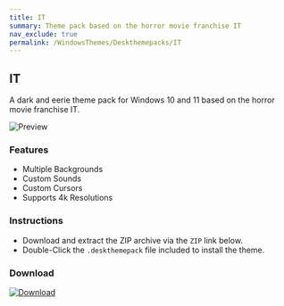 ```yaml
---
title: IT
summary: Theme pack based on the horror movie franchise IT
nav_exclude: true
permalink: /WindowsThemes/Deskthemepacks/IT
---
```


## IT

A dark and eerie theme pack for Windows 10 and 11 based on the horror movie franchise IT.

![Preview](https://gitlab.com/the-back-room/deskthemepacks/sfw/it/-/raw/main/Extras/Preview.bmp)

### Features

- Multiple Backgrounds
- Custom Sounds
- Custom Cursors
- Supports 4k Resolutions

### Instructions

- Download and extract the ZIP archive via the `ZIP` link below.
- Double-Click the `.deskthemepack` file included to install the theme.

### Download

[![Download](https://img.shields.io/badge/GitLab-black?style=plastic&logo=gitlab&logoColor=white&logoSize=auto&labelColor=red&color=black&cacheSeconds=3600)](https://gitlab.com/the-back-room/deskthemepacks/sfw/it/-/archive/main/it-main.zip)
